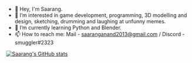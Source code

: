 - 👋 Hey, I'm Saarang.
- 👀 I’m interested in game development, programming, 3D modelling and design, sketching, drumming and laughing at unfunny memes.
- 🌱 I’m currently learning Python and Blender.
- 📫 How to reach me: Mail - saaranganand2013@gmail.com / Discord - smuggler#2323

[![Saarang's GitHub stats](https://github-readme-stats.vercel.app/api?username=saaranganand)](https://github.com/anuraghazra/github-readme-stats)

<!---
saaranganand/saaranganand is a ✨ special ✨ repository because its `README.md` (this file) appears on your GitHub profile.
You can click the Preview link to take a look at your changes.
--->
